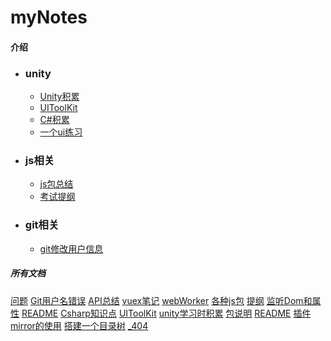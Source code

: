 # myNotes

#### 介绍

* ### unity
    * [Unity积累](/unity/unity学习时积累)
    * [UIToolKit](/unity/UI/UIToolKit)
    * [C#积累](/unity/Csharp知识点)
    * [一个ui练习](/unity/搭建一个目录树)
* ### js相关
    * [js包总结](/js相关/各种js包)
    * [考试提纲](/js相关/提纲)
* ### git相关
    * [git修改用户信息](/Git相关/Git用户名错误)

##### 所有文档
[问题](/css相关/问题.md)
[Git用户名错误](/Git相关/Git用户名错误.md)
[API总结](/js相关/API总结.md)
[vuex笔记](/js相关/vuex笔记.md)
[webWorker](/js相关/webWorker.md)
[各种js包](/js相关/各种js包.md)
[提纲](/js相关/提纲.md)
[监听Dom和属性](/js相关/监听Dom和属性.md)
[README](/README.md)
[Csharp知识点](/unity/Csharp知识点.md)
[UIToolKit](/unity/UI/UIToolKit.md)
[unity学习时积累](/unity/unity学习时积累.md)
[包说明](/unity/包说明.md)
[README](/unity/往窗口中拖文件/UnityWindowsFileDrag-Drop-master/README.md)
[插件mirror的使用](/unity/插件mirror的使用.md)
[搭建一个目录树](/unity/搭建一个目录树.md)
[_404](/_404.md)
